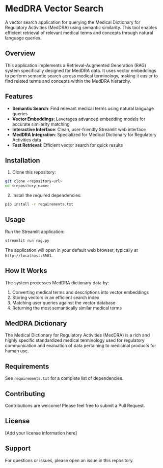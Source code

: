 # MedDRA Vector Search

A vector search application for querying the Medical Dictionary for Regulatory Activities (MedDRA) using semantic similarity. This tool enables efficient retrieval of relevant medical terms and concepts through natural language queries.

## Overview

This application implements a Retrieval-Augmented Generation (RAG) system specifically designed for MedDRA data. It uses vector embeddings to perform semantic search across medical terminology, making it easier to find related terms and concepts within the MedDRA hierarchy.

## Features

- **Semantic Search**: Find relevant medical terms using natural language queries
- **Vector Embeddings**: Leverages advanced embedding models for accurate similarity matching
- **Interactive Interface**: Clean, user-friendly Streamlit web interface
- **MedDRA Integration**: Specialized for Medical Dictionary for Regulatory Activities data
- **Fast Retrieval**: Efficient vector search for quick results

## Installation

1. Clone this repository:
```bash
git clone <repository-url>
cd <repository-name>
```

2. Install the required dependencies:
```bash
pip install -r requirements.txt
```

## Usage

Run the Streamlit application:
```bash
streamlit run rag.py
```

The application will open in your default web browser, typically at `http://localhost:8501`.

## How It Works

The system processes MedDRA dictionary data by:
1. Converting medical terms and descriptions into vector embeddings
2. Storing vectors in an efficient search index
3. Matching user queries against the vector database
4. Returning the most semantically similar medical terms

## MedDRA Dictionary

The Medical Dictionary for Regulatory Activities (MedDRA) is a rich and highly specific standardized medical terminology used for regulatory communication and evaluation of data pertaining to medicinal products for human use.

## Requirements

See `requirements.txt` for a complete list of dependencies.

## Contributing

Contributions are welcome! Please feel free to submit a Pull Request.

## License

[Add your license information here]

## Support

For questions or issues, please open an issue in this repository.
